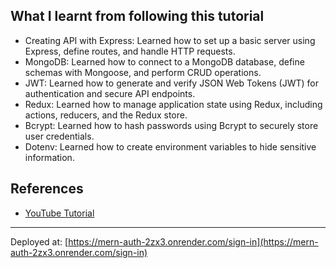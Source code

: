 ## What I learnt from following this tutorial

- Creating API with Express: Learned how to set up a basic server using Express, define routes, and handle HTTP requests.
- MongoDB: Learned how to connect to a MongoDB database, define schemas with Mongoose, and perform CRUD operations.
- JWT: Learned how to generate and verify JSON Web Tokens (JWT) for authentication and secure API endpoints.
- Redux: Learned how to manage application state using Redux, including actions, reducers, and the Redux store.
- Bcrypt: Learned how to hash passwords using Bcrypt to securely store user credentials.
- Dotenv: Learned how to create environment variables to hide sensitive information.

## References

- [YouTube Tutorial](https://www.youtube.com/watch?v=rXvQj-Z0v0s)

---

Deployed at: [https://mern-auth-2zx3.onrender.com/sign-in](https://mern-auth-2zx3.onrender.com/sign-in)